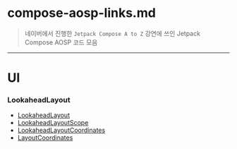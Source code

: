 # compose-aosp-links.md

> 네이버에서 진행한 `Jetpack Compose A to Z` 강연에 쓰인 Jetpack Compose AOSP 코드 모음

---

# UI

### LookaheadLayout

- [LookaheadLayout](https://cs.android.com/androidx/platform/frameworks/support/+/androidx-main:compose/ui/ui/src/commonMain/kotlin/androidx/compose/ui/layout/LookaheadLayout.kt;l=39-98)
- [LookaheadLayoutScope](https://cs.android.com/androidx/platform/frameworks/support/+/androidx-main:compose/ui/ui/src/commonMain/kotlin/androidx/compose/ui/layout/LookaheadLayout.kt;l=100-148)
- [LookaheadLayoutCoordinates](https://cs.android.com/androidx/platform/frameworks/support/+/androidx-main:compose/ui/ui/src/commonMain/kotlin/androidx/compose/ui/layout/LookaheadLayoutCoordinates.kt;l=30-46)
- [LayoutCoordinates](https://cs.android.com/androidx/platform/frameworks/support/+/androidx-main:compose/ui/ui/src/commonMain/kotlin/androidx/compose/ui/layout/LayoutCoordinates.kt;l=25-100)
